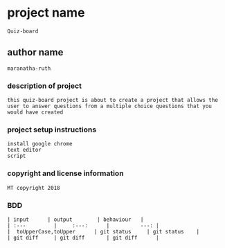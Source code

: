# project name
```
Quiz-board
```
## author name
```
maranatha-ruth
```
### description of project
```
this quiz-board project is about to create a project that allows the user to answer questions from a multiple choice questions that you would have created
```
### project setup instructions
```
install google chrome
text editor
script
```
### copyright and license information
```
MT copyright 2018
```
### BDD 
```
| input      | output        | behaviour   |
| :---         |     :---:      |          ---: |
|  toUpperCase,toUpper      | git status     | git status    |
| git diff     | git diff       | git diff      |
